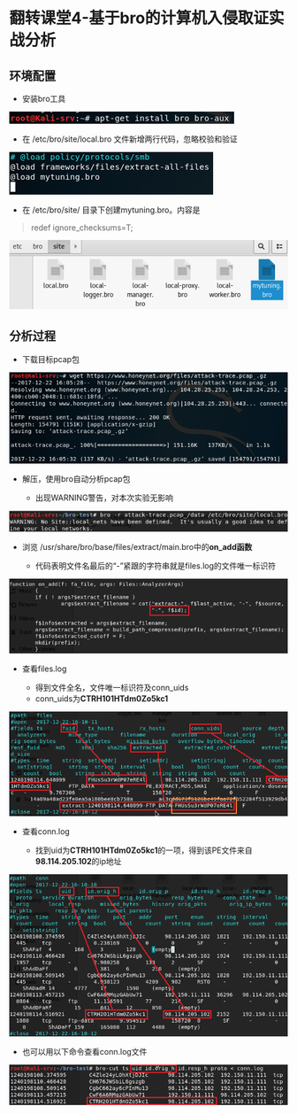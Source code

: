 # 翻转课堂4-基于bro的计算机入侵取证实战分析 #

## 环境配置 ##

- 安装bro工具

![](img/installbro.png)

- 在 /etc/bro/site/local.bro 文件新增两行代码，忽略校验和验证

![](img/vilocalbro.png)

- 在 /etc/bro/site/ 目录下创建mytuning.bro。内容是

> redef ignore_checksums=T;

![](img/createmytuning.png)


## 分析过程 ##

- 下载目标pcap包

![](img/downloadpcap.png)

- 解压，使用bro自动分析pcap包

    - 出现WARNING警告，对本次实验无影响

![](img/browarning.png)

- 浏览 /usr/share/bro/base/files/extract/main.bro中的**on_add函数**

    - 代码表明文件名最后的“-”紧跟的字符串就是files.log的文件唯一标识符

![](img/onadd.png)

- 查看files.log

    - 得到文件全名，文件唯一标识符及conn_uids
    - conn_uids为**CTRH101HTdm0Zo5kc1**

![](img/fileslog.png)

- 查看conn.log

    - 找到uid为**CTRH101HTdm0Zo5kc1**的一项，得到该PE文件来自**98.114.205.102**的ip地址

![](img/connlog.png)

- 也可以用以下命令查看conn.log文件

![](img/log.png)